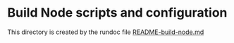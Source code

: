 # Build Node scripts and configuration
This directory is created by the rundoc file [README-build-node.md](../README-build-node.md)
